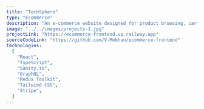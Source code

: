 ```yaml
---
title: "TechSphere"
type: "Ecommerce"
description: "An e-commerce website designed for product browsing, cart management, and transactional experiences. Developed with React.js and powered by Sanity.io as a headless CMS, the platform integrates GraphQL and employs Redux Toolkit. Stripe is integrated for secure payment processing. In addition to its commercial functionality, the platform incorporates a blog section. The website is fully responsive, delivering a user-friendly experience across all screen sizes."
image: "../../images/projects-1.jpg"
projectLink: "https://ecommerce-frontend.up.railway.app"
sourceCodeLink: "https://github.com/V-Mokhun/ecommerce-frontend"
technologies:
  [
    "React",
    "TypeScript",
    "Sanity.io",
    "GraphQL",
    "Redux Toolkit",
    "Tailwind CSS",
    "Stripe",
  ]
---
```

